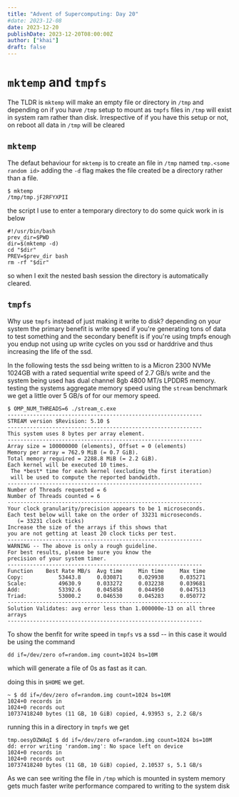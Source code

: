 ```yaml
---
title: "Advent of Supercomputing: Day 20"
#date: 2023-12-08
date: 2023-12-20
publishDate: 2023-12-20T08:00:00Z
author: ["khai"]
draft: false
---
```


# `mktemp` and `tmpfs`

The TLDR is `mktemp` will make an empty file or directory in `/tmp` and depending on if you have `/tmp` setup to mount as `tmpfs` files in `/tmp` will exist in system ram rather than disk. Irrespective of if you have this setup or not, on reboot all data in `/tmp` will be cleared

## `mktemp`

The defaut behaviour for `mktemp` is to create an file in `/tmp` named `tmp.<some random id>` adding the `-d` flag makes the file created be a directory rather than a file.
```
$ mktemp
/tmp/tmp.jF2RFYXPII
```
the script I use to enter a temporary directory to do some quick work in is below
```
#!/usr/bin/bash
prev_dir=$PWD
dir=$(mktemp -d)
cd "$dir"
PREV=$prev_dir bash
rm -rf "$dir"
```
so when I exit the nested bash session the directory is automatically cleared.


## `tmpfs`
Why use `tmpfs` instead of just making it write to disk? depending on your system the primary benefit is write speed if you're generating tons of data to test something and the secondary benefit is if you're using tmpfs enough you endup not using up write cycles on you ssd or harddrive and thus increasing the life of the ssd. 

In the following tests the ssd being written to is a Micron 2300 NVMe 1024GB with a rated sequential write speed of 2.7 GB/s write and the system being used has dual channel 8gb 4800 MT/s LPDDR5 memory. testing the systems aggregate memory speed using the `stream` benchmark we get a little over 5 GB/s of for our memory speed.
```
$ OMP_NUM_THREADS=6 ./stream_c.exe
-------------------------------------------------------------
STREAM version $Revision: 5.10 $
-------------------------------------------------------------
This system uses 8 bytes per array element.
-------------------------------------------------------------
Array size = 100000000 (elements), Offset = 0 (elements)
Memory per array = 762.9 MiB (= 0.7 GiB).
Total memory required = 2288.8 MiB (= 2.2 GiB).
Each kernel will be executed 10 times.
 The *best* time for each kernel (excluding the first iteration)
 will be used to compute the reported bandwidth.
-------------------------------------------------------------
Number of Threads requested = 6
Number of Threads counted = 6
-------------------------------------------------------------
Your clock granularity/precision appears to be 1 microseconds.
Each test below will take on the order of 33231 microseconds.
   (= 33231 clock ticks)
Increase the size of the arrays if this shows that
you are not getting at least 20 clock ticks per test.
-------------------------------------------------------------
WARNING -- The above is only a rough guideline.
For best results, please be sure you know the
precision of your system timer.
-------------------------------------------------------------
Function    Best Rate MB/s  Avg time     Min time     Max time
Copy:           53443.8     0.030871     0.029938     0.035271
Scale:          49630.9     0.033272     0.032238     0.039681
Add:            53392.6     0.045858     0.044950     0.047513
Triad:          53000.2     0.046530     0.045283     0.050772
-------------------------------------------------------------
Solution Validates: avg error less than 1.000000e-13 on all three arrays
-------------------------------------------------------------
```


To show the benfit for write speed in `tmpfs` vs a ssd -- in this case it would be using the command
```
dd if=/dev/zero of=random.img count=1024 bs=10M
```
which will generate a file of 0s as fast as it can.

doing this in `$HOME` we get.

```
~ $ dd if=/dev/zero of=random.img count=1024 bs=10M
1024+0 records in
1024+0 records out
10737418240 bytes (11 GB, 10 GiB) copied, 4.93953 s, 2.2 GB/s
```

running this in a directory in `tmpfs` we get
```
tmp.oesyDZWAqI $ dd if=/dev/zero of=random.img count=1024 bs=10M
dd: error writing 'random.img': No space left on device
1024+0 records in
1024+0 records out
10737418240 bytes (11 GB, 10 GiB) copied, 2.10537 s, 5.1 GB/s
```

As we can see writing the file in `/tmp` which is mounted in system memory gets much faster write performance compared to writing to the system disk
